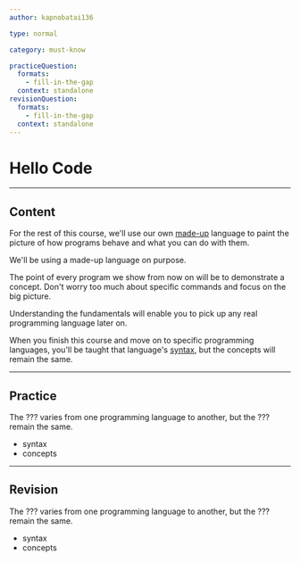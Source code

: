 ```yaml
---
author: kapnobatai136

type: normal

category: must-know

practiceQuestion:
  formats:
    - fill-in-the-gap
  context: standalone
revisionQuestion:
  formats:
    - fill-in-the-gap
  context: standalone
---
```


# Hello Code

---
## Content

For the rest of this course, we'll use our own [made-up](https://enki.com/glossary/general/pseudocode) language to paint the picture of how programs behave and what you can do with them.

We'll be using a made-up language on purpose.

The point of every program we show from now on will be to demonstrate a concept. Don't worry too much about specific commands and focus on the big picture.

Understanding the fundamentals will enable you to pick up any real programming language later on.

When you finish this course and move on to specific programming languages, you'll be taught that language's [syntax](https://enki.com/glossary/general/syntax), but the concepts will remain the same.

---
## Practice

The ??? varies from one programming language to another, but the ??? remain the same.

- syntax
- concepts

---
## Revision

The ??? varies from one programming language to another, but the ??? remain the same.

- syntax
- concepts

